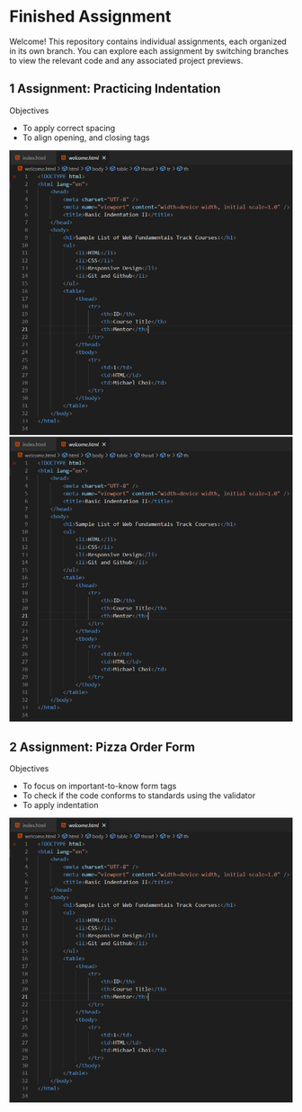 # Finished Assignment

Welcome! This repository contains individual assignments, each organized in its own branch. You can explore each assignment by switching branches to view the relevant code and any associated project previews.

## 1 Assignment: Practicing Indentation
Objectives
- To apply correct spacing
- To align opening, and closing tags

![Indentation1](assets/Practicing-Indentation1.png)
![Indentation2](assets/Practicing-Indentation2.png)

## 2 Assignment: Pizza Order Form
Objectives
- To focus on important-to-know form tags
- To check if the code conforms to standards using the validator
- To apply indentation

![Indentation1](assets/Practicing-Indentation1.png)

